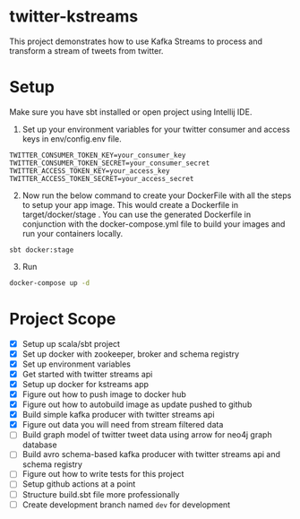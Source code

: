 # twitter-kstreams
This project demonstrates how to use Kafka Streams to process and transform a stream of tweets from twitter.

# Setup
Make sure you have sbt installed or open project using Intellij IDE.

1. Set up your environment variables for your twitter consumer and access keys in env/config.env file.
```
TWITTER_CONSUMER_TOKEN_KEY=your_consumer_key
TWITTER_CONSUMER_TOKEN_SECRET=your_consumer_secret
TWITTER_ACCESS_TOKEN_KEY=your_access_key
TWITTER_ACCESS_TOKEN_SECRET=your_access_secret
```

2. Now run the below command to create your DockerFile with all the steps to setup your app image.
This would create a Dockerfile in target/docker/stage . You can use the generated Dockerfile in conjunction
with the docker-compose.yml file to build your images and run your containers locally.
```
sbt docker:stage
```

3. Run
```bash
docker-compose up -d
```

# Project Scope
- [x] Setup up scala/sbt project
- [x] Set up docker with zookeeper, broker and schema registry
- [x] Set up environment variables
- [x] Get started with twitter streams api
- [x] Setup up docker for kstreams app
- [x] Figure out how to push image to docker hub
- [x] Figure out how to autobuild image as update pushed to github
- [x] Build simple kafka producer with twitter streams api
- [x] Figure out data you will need from stream filtered data
- [ ] Build graph model of twitter tweet data using arrow for neo4j graph database
- [ ] Build avro schema-based kafka producer with twitter streams api and schema registry
- [ ] Figure out how to write tests for this project
- [ ] Setup github actions at a point
- [ ] Structure build.sbt file more professionally
- [ ] Create development branch named `dev` for development